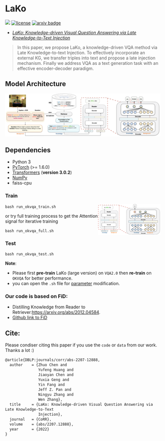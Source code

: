 # LaKo

![](https://img.shields.io/badge/version-1.0.1-blue)
[![license](https://img.shields.io/github/license/mashape/apistatus.svg?maxAge=2592000)](https://github.com/hackerchenzhuo/LaKo/blob/main/LICENSE)
[![arxiv badge](https://img.shields.io/badge/arxiv-2207.12888-red)](https://arxiv.org/abs/2207.12888)
 - [*LaKo: Knowledge-driven Visual Question Answering via Late Knowledge-to-Text Injection*](https://arxiv.org/abs/2207.12888) 
 

>In this paper, we propose LaKo, a knowledge-driven VQA method via Late Knowledge-to-text Injection. To effectively incorporate an external KG, we transfer triples into text and propose a late injection mechanism. Finally we address VQA as a text generation task with an effective encoder-decoder paradigm. 



## Model Architecture
![Model_architecture](https://github.com/hackerchenzhuo/LaKo/blob/main/figure/github.png)

## Dependencies

- Python 3
- [PyTorch](http://pytorch.org/) (>= 1.6.0)
- [Transformers](http://huggingface.co/transformers/) (**version 3.0.2**)
- [NumPy](http://www.numpy.org/)
- faiss-cpu



### Train
<img align="right" alt="GIF" src="https://github.com/hackerchenzhuo/LaKo/blob/main/figure/Decoder.gif"  width="40%" height="auto" />

```shell
bash run_okvqa_train.sh
```
or try full training process to get the Attention signal for iterative training

```shell
bash run_okvqa_full.sh
```


### Test

```shell
bash run_okvqa_test.sh
```

**Note**: 
- Please first **pre-train** LaKo (large version) on ```VQA2.0``` then **re-train** on ```OKVQA``` for better performance.
- you can open the `.sh` file for <a href="#Parameter">parameter</a> modification.


### Our code is based on FiD:
- Distilling Knowledge from Reader to Retriever:https://arxiv.org/abs/2012.04584. 
- [Github link to FiD](https://github.com/facebookresearch/FiD)

## Cite:
Please condiser citing this paper if you use the ```code``` or ```data``` from our work.
Thanks a lot :)

```bigquery
@article{DBLP:journals/corr/abs-2207-12888,
  author    = {Zhuo Chen and
               Yufeng Huang and
               Jiaoyan Chen and
               Yuxia Geng and
               Yin Fang and
               Jeff Z. Pan and
               Ningyu Zhang and
               Wen Zhang},
  title     = {LaKo: Knowledge-driven Visual Question Answering via Late Knowledge-to-Text
               Injection},
  journal   = {CoRR},
  volume    = {abs/2207.12888},
  year      = {2022}
}
```
